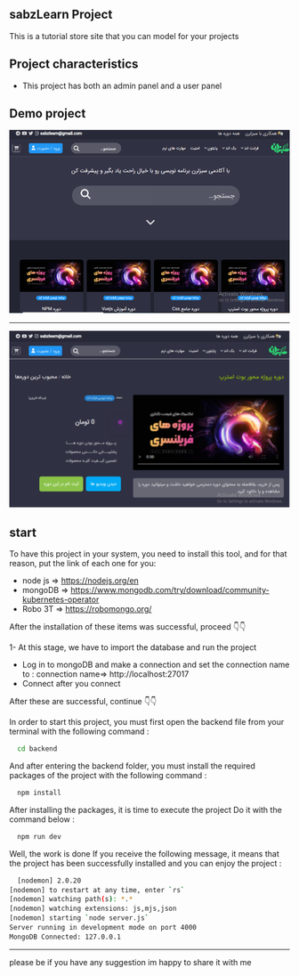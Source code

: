 ## sabzLearn Project

This is a tutorial store site that you can model for your projects

## Project characteristics

* This project has both an admin panel and a user panel


## Demo project

<img src="./demo-1.png" alt="LinkedIn Badge"/>

----

<img src="./demo-2.png" alt="LinkedIn Badge"/>


## start

To have this project in your system, you need to install this tool, and for that reason, put the link of each one for you:

* node js => https://nodejs.org/en
* mongoDB => https://www.mongodb.com/try/download/community-kubernetes-operator
* Robo 3T => https://robomongo.org/

After the installation of these items was successful, proceed 👇👇

1- At this stage, we have to import the database and run the project

* Log in to mongoDB and make a connection and set the connection name to : connection name=> http://localhost:27017
* Connect after you connect

After these are successful, continue 👇👇

In order to start this project, you must first open the backend file from your terminal with the following command :

```bash
  cd backend 
```
    
And after entering the backend folder, you must install the required packages of the project with the following command :    

```bash
  npm install
```

After installing the packages, it is time to execute the project
Do it with the command below :

```bash
  npm run dev
```

Well, the work is done
If you receive the following message, it means that the project has been successfully installed and you can enjoy the project :

```bash
  [nodemon] 2.0.20
[nodemon] to restart at any time, enter `rs`
[nodemon] watching path(s): *.*
[nodemon] watching extensions: js,mjs,json  
[nodemon] starting `node server.js`
Server running in development mode on port 4000
MongoDB Connected: 127.0.0.1
```

----


please be if you have any suggestion im happy to share it with me
